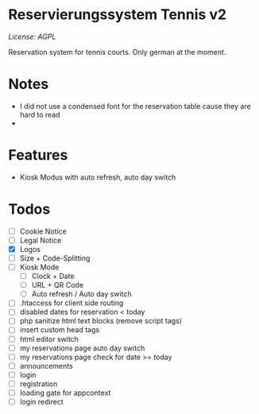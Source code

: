 # Reservierungssystem Tennis v2

*License: AGPL*

Reservation system for tennis courts. Only german at the moment.

# Notes

* I did not use a condensed font for the reservation table cause they are hard to read
* 

# Features

* Kiosk Modus with auto refresh, auto day switch

# Todos

* [ ] Cookie Notice
* [ ] Legal Notice
* [x] Logos
* [ ] Size + Code-Splitting
* [ ] Kiosk Mode
  * [ ] Clock + Date
  * [ ] URL + QR Code
  * [ ] Auto refresh / Auto day switch
* [ ] .htaccess for client side routing
* [ ] disabled dates for reservation < today
* [ ] php sanitize html text blocks (remove script tags)
* [ ] insert custom head tags
* [ ] html editor switch
* [ ] my reservations page auto day switch
* [ ] my reservations page check for date >= today
* [ ] announcements
* [ ] login
* [ ] registration
* [ ] loading gate for appcontext
* [ ] login redirect